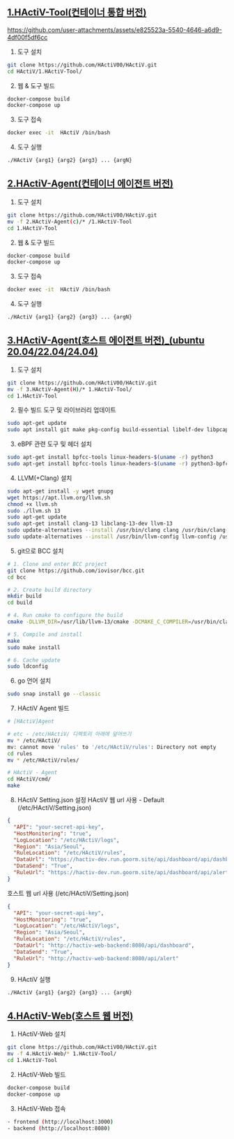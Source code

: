 [<h2> 1.HActiV-Tool(컨테이너 통합 버전) </h2>
](https://github.com/HActiV00/HActiV/tree/main/HActiV-Docker)



https://github.com/user-attachments/assets/e825523a-5540-4646-a6d9-4df00f5df6cc


  1. 도구 설치
  ```bash
  git clone https://github.com/HActiV00/HActiV.git
  cd HActiV/1.HActiV-Tool/
  ```
  2. 웹 & 도구 빌드
  ```bash
  docker-compose build
  docker-compose up
  ```

  3. 도구 접속
  ```bash
  docker exec -it  HActiV /bin/bash
  ```

  4. 도구 실행
  ```bash
  ./HActiV {arg1} {arg2} {arg3} ... {argN}
  ```

[<h2> 2.HActiV-Agent(컨테이너 에이전트 버전) </h2>](https://github.com/HActiV00/HActiV/tree/main/HActiV_Agent(C))

  1. 도구 설치
  ```bash
  git clone https://github.com/HActiV00/HActiV.git
  mv -f 2.HActiV-Agent(c)/* /1.HActiV-Tool
  cd 1.HActiV-Tool
  ```
  2. 웹 & 도구 빌드
  ```bash
  docker-compose build
  docker-compose up
  ```

  3. 도구 접속
  ```bash
  docker exec -it  HActiV /bin/bash
  ```

  4. 도구 실행
  ```bash
  ./HActiV {arg1} {arg2} {arg3} ... {argN}
  ```

[<h2> 3.HActiV-Agent(호스트 에이전트 버전)_(ubuntu 20.04/22.04/24.04) </h2>](https://github.com/HActiV00/HActiV/tree/main/HActiV_Agent(H))

  1. 도구 설치

  ```bash
  git clone https://github.com/HActiV00/HActiV.git
  mv -f 3.HActiV-Agent(H)/* 1.HActiV-Tool/
  cd 1.HActiV-Tool
  ```

  2. 필수 빌드 도구 및 라이브러리 업데이트
  
  ```bash
  sudo apt-get update
  sudo apt install git make pkg-config build-essential libelf-dev libpcap-dev zlib1g-dev cmake
  ```
  
  3. eBPF 관련 도구 및 헤더 설치
  
  ```bash
  sudo apt-get install bpfcc-tools linux-headers-$(uname -r) python3
  sudo apt-get install bpfcc-tools linux-headers-$(uname -r) python3-bpfcc
  ```
  
  4. LLVM(+Clang) 설치
  
  ```bash
  sudo apt-get install -y wget gnupg
  wget https://apt.llvm.org/llvm.sh
  chmod +x llvm.sh
  sudo ./llvm.sh 13
  sudo apt-get update
  sudo apt-get install clang-13 libclang-13-dev llvm-13
  sudo update-alternatives --install /usr/bin/clang clang /usr/bin/clang-13 100
  sudo update-alternatives --install /usr/bin/llvm-config llvm-config /usr/bin/llvm-config-13 100
  ```
  
  5. git으로 BCC 설치
  
  ```bash
  # 1. Clone and enter BCC project
  git clone https://github.com/iovisor/bcc.git
  cd bcc
  
  # 2. Create build directory
  mkdir build
  cd build
  
  # 4. Run cmake to configure the build
  cmake -DLLVM_DIR=/usr/lib/llvm-13/cmake -DCMAKE_C_COMPILER=/usr/bin/clang-13 -DCMAKE_CXX_COMPILER=/usr/bin/clang++-13 ..
  
  # 5. Compile and install
  make
  sudo make install
  
  # 6. Cache update
  sudo ldconfig
  ```
  
  6. go 언어 설치

  ```bash
  sudo snap install go --classic
  ```
  
  7. HActiV Agent 빌드
  
  ```bash
  # [HActiV]Agent
  
  # etc - /etc/HActiV/ 디렉토리 아래에 덮어쓰기
  mv * /etc/HActiV/
  mv: cannot move 'rules' to '/etc/HActiV/rules': Directory not empty
  cd rules
  mv * /etc/HActiV/rules/
  
  # HActiV - Agent
  cd HActiV/cmd/
  make
  ```
  
  8. HActiV Setting.json 설정
  HActiV 웹 url 사용 - Default (/etc/HActiV/Setting.json)
  ```json
  {
    "API": "your-secret-api-key",
    "HostMonitoring": "true",
    "LogLocation": "/etc/HActiV/logs",
    "Region": "Asia/Seoul",
    "RuleLocation": "/etc/HActiV/rules",
    "DataUrl": "https://hactiv-dev.run.goorm.site/api/dashboard/api/dashboard",
    "DataSend": "True",
    "RuleUrl": "https://hactiv-dev.run.goorm.site/api/dashboard/api/alert"
  }
  ```

호스트 웹 url 사용  (/etc/HActiV/Setting.json)
  ```json
  {
    "API": "your-secret-api-key",
    "HostMonitoring": "true",
    "LogLocation": "/etc/HActiV/logs",
    "Region": "Asia/Seoul",
    "RuleLocation": "/etc/HActiV/rules",
    "DataUrl": "http://hactiv-web-backend:8080/api/dashboard",
    "DataSend": "True",
    "RuleUrl": "http://hactiv-web-backend:8080/api/alert"
  }
  ```

  9. HActiV 실행
  ```bash
  ./HActiV {arg1} {arg2} {arg3} ... {argN}
  ```

[ <h2> 4.HActiV-Web(호스트 웹 버전) </h2> ](https://github.com/HActiV00/HActiV/tree/main/HActiV-Web)

  1. HActiV-Web 설치
  ```bash
  git clone https://github.com/HActiV00/HActiV.git
  mv -f 4.HActiV-Web/* 1.HActiV-Tool/
  cd 1.HActiV-Tool  
  ```

  2. HActiV-Web 빌드
  ```bash
  docker-compose build
  docker-compose up
  ```

  3. HActiV-Web 접속
  ```bash
  - frontend (http://localhost:3000)
  - backend (http://localhost:8080)
  ```
